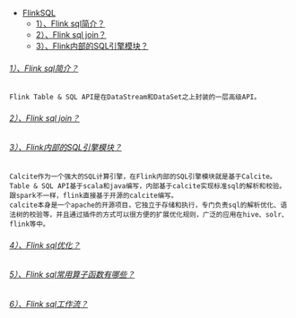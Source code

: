 * [FlinkSQL]()
    - [1）、Flink sql简介？]()
    - [2）、Flink sql join？]()
    - [3）、Flink内部的SQL引擎模块？]()

###### [1）、Flink sql简介？]()
    Flink Table & SQL API是在DataStream和DataSet之上封装的一层高级API。

###### [2）、Flink sql join？]()

###### [3）、Flink内部的SQL引擎模块？]()
    Calcite作为一个强大的SQL计算引擎，在Flink内部的SQL引擎模块就是基于Calcite。
    Table & SQL API基于scala和java编写，内部基于calcite实现标准sql的解析和校验。跟spark不一样，flink直接基于开源的calcite编写。
    calcite本身是一个apache的开源项目，它独立于存储和执行，专门负责sql的解析优化、语法树的校验等，并且通过插件的方式可以很方便的扩展优化规则，广泛的应用在hive、solr、flink等中。

###### [4）、Flink sql优化？]()

###### [5）、Flink sql常用算子函数有哪些？]()

###### [6）、Flink sql工作流？]()
